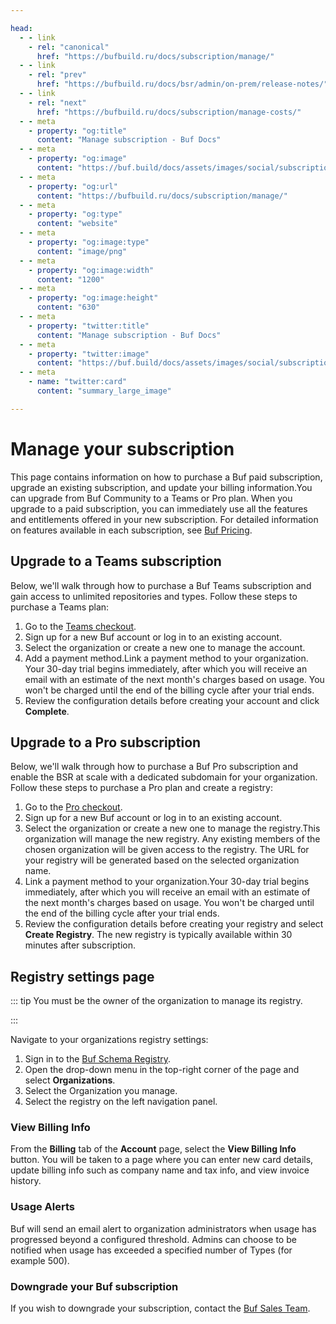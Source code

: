 ```yaml
---

head:
  - - link
    - rel: "canonical"
      href: "https://bufbuild.ru/docs/subscription/manage/"
  - - link
    - rel: "prev"
      href: "https://bufbuild.ru/docs/bsr/admin/on-prem/release-notes/"
  - - link
    - rel: "next"
      href: "https://bufbuild.ru/docs/subscription/manage-costs/"
  - - meta
    - property: "og:title"
      content: "Manage subscription - Buf Docs"
  - - meta
    - property: "og:image"
      content: "https://buf.build/docs/assets/images/social/subscription/manage.png"
  - - meta
    - property: "og:url"
      content: "https://bufbuild.ru/docs/subscription/manage/"
  - - meta
    - property: "og:type"
      content: "website"
  - - meta
    - property: "og:image:type"
      content: "image/png"
  - - meta
    - property: "og:image:width"
      content: "1200"
  - - meta
    - property: "og:image:height"
      content: "630"
  - - meta
    - property: "twitter:title"
      content: "Manage subscription - Buf Docs"
  - - meta
    - property: "twitter:image"
      content: "https://buf.build/docs/assets/images/social/subscription/manage.png"
  - - meta
    - name: "twitter:card"
      content: "summary_large_image"

---
```


# Manage your subscription

This page contains information on how to purchase a Buf paid subscription, upgrade an existing subscription, and update your billing information.You can upgrade from Buf Community to a Teams or Pro plan. When you upgrade to a paid subscription, you can immediately use all the features and entitlements offered in your new subscription. For detailed information on features available in each subscription, see [Buf Pricing](https://buf.build/pricing).

## Upgrade to a Teams subscription

Below, we'll walk through how to purchase a Buf Teams subscription and gain access to unlimited repositories and types. Follow these steps to purchase a Teams plan:

1.  Go to the [Teams checkout](https://buf.build/checkout/teams/get-started).
2.  Sign up for a new Buf account or log in to an existing account.
3.  Select the organization or create a new one to manage the account.
4.  Add a payment method.Link a payment method to your organization. Your 30-day trial begins immediately, after which you will receive an email with an estimate of the next month's charges based on usage. You won't be charged until the end of the billing cycle after your trial ends.
5.  Review the configuration details before creating your account and click **Complete**.

## Upgrade to a Pro subscription

Below, we'll walk through how to purchase a Buf Pro subscription and enable the BSR at scale with a dedicated subdomain for your organization. Follow these steps to purchase a Pro plan and create a registry:

1.  Go to the [Pro checkout](https://buf.build/checkout/pro/get-started).
2.  Sign up for a new Buf account or log in to an existing account.
3.  Select the organization or create a new one to manage the registry.This organization will manage the new registry. Any existing members of the chosen organization will be given access to the registry. The URL for your registry will be generated based on the selected organization name.
4.  Link a payment method to your organization.Your 30-day trial begins immediately, after which you will receive an email with an estimate of the next month's charges based on usage. You won't be charged until the end of the billing cycle after your trial ends.
5.  Review the configuration details before creating your registry and select **Create Registry**. The new registry is typically available within 30 minutes after subscription.

## Registry settings page

::: tip You must be the owner of the organization to manage its registry.

:::

Navigate to your organizations registry settings:

1.  Sign in to the [Buf Schema Registry](https://buf.build/login).
2.  Open the drop-down menu in the top-right corner of the page and select **Organizations**.
3.  Select the Organization you manage.
4.  Select the registry on the left navigation panel.

### View Billing Info

From the **Billing** tab of the **Account** page, select the **View Billing Info** button. You will be taken to a page where you can enter new card details, update billing info such as company name and tax info, and view invoice history.

### Usage Alerts

Buf will send an email alert to organization administrators when usage has progressed beyond a configured threshold. Admins can choose to be notified when usage has exceeded a specified number of Types (for example 500).

### Downgrade your Buf subscription

If you wish to downgrade your subscription, contact the [Buf Sales Team](../../contact/).
